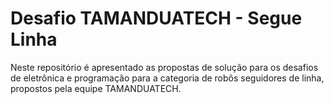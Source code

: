 # Desafio TAMANDUATECH - Segue Linha

Neste repositório é apresentado as propostas de solução para os desafios de eletrônica e programação para a categoria de robôs seguidores de linha, propostos pela equipe TAMANDUATECH.
